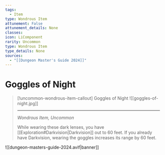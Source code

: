```yaml
---
tags:
  - Item
type: Wondrous Item
attunement: False
attunement_details: None
classes:
icon: LiComponent
rarity: Uncommon
type: Wondrous Item
type_details: None
sources: 
  - "[[Dungeon Master's Guide 2024]]"
---
```

# Goggles of Night
>[!uncommon-wondrous-item-callout] Goggles of Night
>![[goggles-of-night.jpg]]
>
>---
>_Wondrous Item, Uncommon_
>
>While wearing these dark lenses, you have [[Exploration#Darkvision\|Darkvision]] out to 60 feet. If you already have Darkvision, wearing the goggles increases its range by 60 feet.
>
>


![[dungeon-masters-guide-2024.avif|banner]]